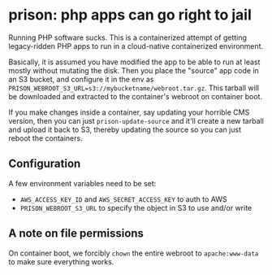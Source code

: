 # prison: php apps can go right to jail

Running PHP software sucks. This is a containerized attempt of getting
legacy-ridden PHP apps to run in a cloud-native containerized environment.

Basically, it is assumed you have modified the app to be able to run at least
mostly without mutating the disk. Then you place the "source" app code in an S3
bucket, and configure it in the env as
`PRISON_WEBROOT_S3_URL=s3://mybucketname/webroot.tar.gz`. This tarball will be
downloaded and extracted to the container's webroot on container boot.

If you make changes inside a container, say updating your horrible CMS version,
then you can just `prison-update-source` and it'll create a new tarball and
upload it back to S3, thereby updating the source so you can just reboot the
containers.

## Configuration

A few environment variables need to be set:

- `AWS_ACCESS_KEY_ID` and `AWS_SECRET_ACCESS_KEY` to auth to AWS
- `PRISON_WEBROOT_S3_URL` to specify the object in S3 to use and/or write

## A note on file permissions

On container boot, we forcibly `chown` the entire webroot to `apache:www-data`
to make sure everything works.
